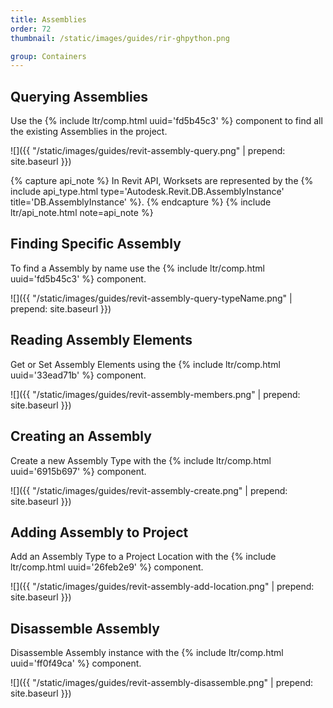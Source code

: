 ```yaml
---
title: Assemblies
order: 72
thumbnail: /static/images/guides/rir-ghpython.png

group: Containers
---
```


## Querying Assemblies

Use the {% include ltr/comp.html uuid='fd5b45c3' %} component to find all the existing Assemblies in the project.

![]({{ "/static/images/guides/revit-assembly-query.png" | prepend: site.baseurl }})

{% capture api_note %}
In Revit API, Worksets are represented by the {% include api_type.html type='Autodesk.Revit.DB.AssemblyInstance' title='DB.AssemblyInstance' %}.
{% endcapture %}
{% include ltr/api_note.html note=api_note %}

## Finding Specific Assembly

To find a Assembly by name use the {% include ltr/comp.html uuid='fd5b45c3' %} component.

![]({{ "/static/images/guides/revit-assembly-query-typeName.png" | prepend: site.baseurl }})

## Reading Assembly Elements

Get or Set Assembly Elements using the {% include ltr/comp.html uuid='33ead71b' %} component.

![]({{ "/static/images/guides/revit-assembly-members.png" | prepend: site.baseurl }})



## Creating an Assembly

Create a new Assembly Type with the {% include ltr/comp.html uuid='6915b697' %} component.

![]({{ "/static/images/guides/revit-assembly-create.png" | prepend: site.baseurl }})



## Adding Assembly to Project

Add an Assembly Type to a Project Location with the {% include ltr/comp.html uuid='26feb2e9' %} component.

![]({{ "/static/images/guides/revit-assembly-add-location.png" | prepend: site.baseurl }})



## Disassemble Assembly

Disassemble Assembly instance with the {% include ltr/comp.html uuid='ff0f49ca' %} component.

![]({{ "/static/images/guides/revit-assembly-disassemble.png" | prepend: site.baseurl }})


